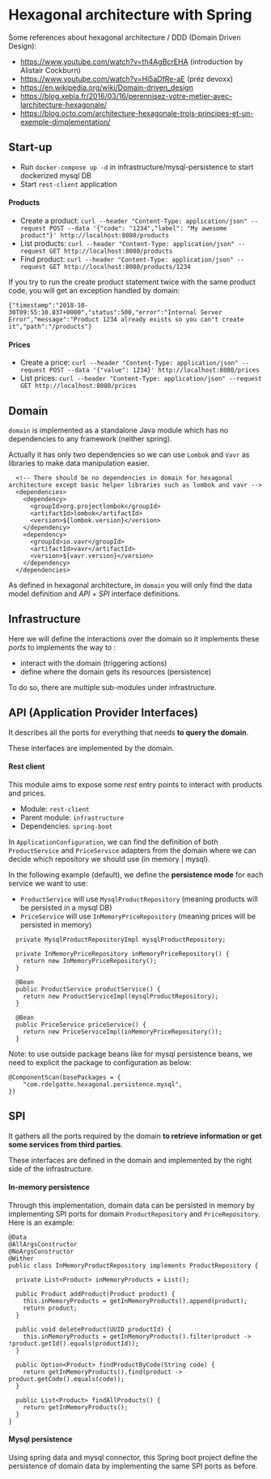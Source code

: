 # Hexagonal architecture with Spring 

Some references about hexagonal architecture / DDD (Domain Driven Design):
- https://www.youtube.com/watch?v=th4AgBcrEHA (introduction by Alistair Cockburn)
- https://www.youtube.com/watch?v=Hi5aDfRe-aE (préz devoxx)
- https://en.wikipedia.org/wiki/Domain-driven_design
- https://blog.xebia.fr/2016/03/16/perennisez-votre-metier-avec-larchitecture-hexagonale/
- https://blog.octo.com/architecture-hexagonale-trois-principes-et-un-exemple-dimplementation/

## Start-up

- Run `docker-compose up -d` in infrastructure/mysql-persistence to start dockerized mysql DB
- Start `rest-client` application 

#### Products

- Create a product: `curl --header "Content-Type: application/json" --request POST --data '{"code": "1234","label": "My awesome product"}' http://localhost:8080/products`
- List products: `curl --header "Content-Type: application/json" --request GET http://localhost:8080/products` 
- Find product: `curl --header "Content-Type: application/json" --request GET http://localhost:8080/products/1234` 

If you try to run the create product statement twice with the same product code, you will get an exception handled by domain:
```
{"timestamp":"2018-10-30T09:55:10.837+0000","status":500,"error":"Internal Server Error","message":"Product 1234 already exists so you can't create it","path":"/products"}
```

#### Prices

- Create a price: `curl --header "Content-Type: application/json" --request POST --data '{"value": 1234}' http://localhost:8080/prices`
- List prices: `curl --header "Content-Type: application/json" --request GET http://localhost:8080/prices` 

## Domain

`domain` is implemented as a standalone Java module which has no dependencies to any framework (neither spring).

Actually it has only two dependencies so we can use `Lombok` and `Vavr` as libraries to make data manipulation easier.

```
  <!-- There should be no dependencies in domain for hexagonal architecture except basic helper libraries such as lombok and vavr -->
  <dependencies>
    <dependency>
      <groupId>org.projectlombok</groupId>
      <artifactId>lombok</artifactId>
      <version>${lombok.version}</version>
    </dependency>
    <dependency>
      <groupId>io.vavr</groupId>
      <artifactId>vavr</artifactId>
      <version>${vavr.version}</version>
    </dependency>
  </dependencies>
  ```
 
 As defined in hexagonal architecture, in `domain` you will only find the data model definition and *API* + *SPI* interface definitions.
 
## Infrastructure

Here we will define the interactions over the domain so it implements these *ports* to implements the way to :
- interact with the domain (triggering actions)
- define where the domain gets its resources (persistence)

To do so, there are multiple sub-modules under infrastructure.

## API (Application Provider Interfaces)

It describes all the ports for everything that needs **to query the domain**. 

These interfaces are implemented by the domain.

#### Rest client

This module aims to expose some *rest* entry points to interact with products and prices.
 
- Module: `rest-client`
- Parent module: `infrastructure`
- Dependencies: `spring-boot`

In `ApplicationConfiguration`, we can find the definition of both `ProductService` and `PriceService` adapters from the domain where we can decide which repository we should use (in memory | mysql).

In the following example (default), we define the **persistence mode** for each service we want to use:
- `ProductService` will use `MysqlProductRepository` (meaning products will be persisted in a mysql DB)
- `PriceService` will use `InMemoryPriceRepository` (meaning prices will be persisted in memory)

```
  private MysqlProductRepositoryImpl mysqlProductRepository;

  private InMemoryPriceRepository inMemoryPriceRepository() {
    return new InMemoryPriceRepository();
  }

  @Bean
  public ProductService productService() {
    return new ProductServiceImpl(mysqlProductRepository);
  }

  @Bean
  public PriceService priceService() {
    return new PriceServiceImpl(inMemoryPriceRepository());
  }
```

Note: to use outside package beans like for mysql persistence beans, we need to explicit the package to configuration as below:
```
@ComponentScan(basePackages = {
    "com.rdelgatte.hexagonal.persistence.mysql",
})
``` 

## SPI

It gathers all the ports required by the domain **to retrieve information or get some services from third parties**. 

These interfaces are defined in the domain and implemented by the right side of the infrastructure.

#### In-memory persistence

Through this implementation, domain data can be persisted in memory by implementing SPI ports for domain `ProductRepository` and `PriceRepository`.
Here is an example:

```
@Data
@AllArgsConstructor
@NoArgsConstructor
@Wither
public class InMemoryProductRepository implements ProductRepository {

  private List<Product> inMemoryProducts = List();

  public Product addProduct(Product product) {
    this.inMemoryProducts = getInMemoryProducts().append(product);
    return product;
  }

  public void deleteProduct(UUID productId) {
    this.inMemoryProducts = getInMemoryProducts().filter(product -> !product.getId().equals(productId));
  }

  public Option<Product> findProductByCode(String code) {
    return getInMemoryProducts().find(product -> product.getCode().equals(code));
  }

  public List<Product> findAllProducts() {
    return getInMemoryProducts();
  }
}
```

#### Mysql persistence

Using spring data and mysql connector, this Spring boot project define the persistence of domain data by implementing the same SPI ports as before.
 
  
 
  